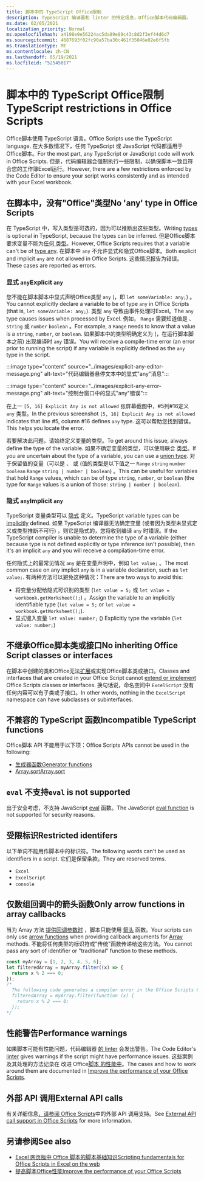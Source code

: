 ```yaml
---
title: 脚本中的 TypeScript Office限制
description: TypeScript 编译器和 linter 的特定信息，Office脚本代码编辑器。
ms.date: 02/05/2021
localization_priority: Normal
ms.openlocfilehash: a4198e0e56224ac5da89e89c43c8d2f3ef44d6d7
ms.sourcegitcommit: 4687693f02fc90a57ba30c461f35046e02e6f5fb
ms.translationtype: MT
ms.contentlocale: zh-CN
ms.lasthandoff: 05/19/2021
ms.locfileid: "52545017"
---
```

# <a name="typescript-restrictions-in-office-scripts"></a><span data-ttu-id="5df39-103">脚本中的 TypeScript Office限制</span><span class="sxs-lookup"><span data-stu-id="5df39-103">TypeScript restrictions in Office Scripts</span></span>

<span data-ttu-id="5df39-104">Office脚本使用 TypeScript 语言。</span><span class="sxs-lookup"><span data-stu-id="5df39-104">Office Scripts use the TypeScript language.</span></span> <span data-ttu-id="5df39-105">在大多数情况下，任何 TypeScript 或 JavaScript 代码都适用于Office脚本。</span><span class="sxs-lookup"><span data-stu-id="5df39-105">For the most part, any TypeScript or JavaScript code will work in Office Scripts.</span></span> <span data-ttu-id="5df39-106">但是，代码编辑器会强制执行一些限制，以确保脚本一致且符合您的工作簿Excel运行。</span><span class="sxs-lookup"><span data-stu-id="5df39-106">However, there are a few restrictions enforced by the Code Editor to ensure your script works consistently and as intended with your Excel workbook.</span></span>

## <a name="no-any-type-in-office-scripts"></a><span data-ttu-id="5df39-107">在脚本中，没有"Office"类型</span><span class="sxs-lookup"><span data-stu-id="5df39-107">No 'any' type in Office Scripts</span></span>

<span data-ttu-id="5df39-108">在[](https://www.typescriptlang.org/docs/handbook/typescript-in-5-minutes.html) TypeScript 中，写入类型是可选的，因为可以推断出这些类型。</span><span class="sxs-lookup"><span data-stu-id="5df39-108">Writing [types](https://www.typescriptlang.org/docs/handbook/typescript-in-5-minutes.html) is optional in TypeScript, because the types can be inferred.</span></span> <span data-ttu-id="5df39-109">但是Office脚本要求变量不能为[任何 类型](https://www.typescriptlang.org/docs/handbook/basic-types.html#any)。</span><span class="sxs-lookup"><span data-stu-id="5df39-109">However, Office Scripts requires that a variable can't be of [type any](https://www.typescriptlang.org/docs/handbook/basic-types.html#any).</span></span> <span data-ttu-id="5df39-110">在脚本中 `any` 不允许显式和隐式Office脚本。</span><span class="sxs-lookup"><span data-stu-id="5df39-110">Both explicit and implicit `any` are not allowed in Office Scripts.</span></span> <span data-ttu-id="5df39-111">这些情况报告为错误。</span><span class="sxs-lookup"><span data-stu-id="5df39-111">These cases are reported as errors.</span></span>

### <a name="explicit-any"></a><span data-ttu-id="5df39-112">显式 `any`</span><span class="sxs-lookup"><span data-stu-id="5df39-112">Explicit `any`</span></span>

<span data-ttu-id="5df39-113">您不能在脚本脚本中显式声明Office类型 `any` (，即 `let someVariable: any;`) 。</span><span class="sxs-lookup"><span data-stu-id="5df39-113">You cannot explicitly declare a variable to be of type `any` in Office Scripts (that is, `let someVariable: any;`).</span></span> <span data-ttu-id="5df39-114">类型 `any` 导致由事件处理时Excel。</span><span class="sxs-lookup"><span data-stu-id="5df39-114">The `any` type causes issues when processed by Excel.</span></span> <span data-ttu-id="5df39-115">例如， `Range` 需要知道值是 、 `string` 或 `number` `boolean` 。</span><span class="sxs-lookup"><span data-stu-id="5df39-115">For example, a `Range` needs to know that a value is a `string`, `number`, or `boolean`.</span></span> <span data-ttu-id="5df39-116">如果脚本中的类型明确定义为 (，在运行脚本脚本之前) 出现编译时 `any` 错误。</span><span class="sxs-lookup"><span data-stu-id="5df39-116">You will receive a compile-time error (an error prior to running the script) if any variable is explicitly defined as the `any` type in the script.</span></span>

:::image type="content" source="../images/explicit-any-editor-message.png" alt-text="代码编辑器悬停文本中的显式&quot;any&quot;消息":::

:::image type="content" source="../images/explicit-any-error-message.png" alt-text="控制台窗口中的显式&quot;any&quot;错误":::

<span data-ttu-id="5df39-119">在上一 `[5, 16] Explicit Any is not allowed` 张屏幕截图中，#5列#16定义 `any` 类型。</span><span class="sxs-lookup"><span data-stu-id="5df39-119">In the previous screenshot `[5, 16] Explicit Any is not allowed` indicates that line #5, column #16 defines `any` type.</span></span> <span data-ttu-id="5df39-120">这可以帮助您找到错误。</span><span class="sxs-lookup"><span data-stu-id="5df39-120">This helps you locate the error.</span></span>

<span data-ttu-id="5df39-121">若要解决此问题，请始终定义变量的类型。</span><span class="sxs-lookup"><span data-stu-id="5df39-121">To get around this issue, always define the type of the variable.</span></span> <span data-ttu-id="5df39-122">如果不确定变量的类型，可以使用联合 [类型](https://www.typescriptlang.org/docs/handbook/unions-and-intersections.html)。</span><span class="sxs-lookup"><span data-stu-id="5df39-122">If you are uncertain about the type of a variable, you can use a [union type](https://www.typescriptlang.org/docs/handbook/unions-and-intersections.html).</span></span> <span data-ttu-id="5df39-123">对于保留值的变量（可以是 、 或 (值的类型是以下值之一 `Range` `string` `number` `boolean` `Range` `string | number | boolean`) 。</span><span class="sxs-lookup"><span data-stu-id="5df39-123">This can be useful for variables that hold `Range` values, which can be of type `string`, `number`, or `boolean` (the type for `Range` values is a union of those: `string | number | boolean`).</span></span>

### <a name="implicit-any"></a><span data-ttu-id="5df39-124">隐式 `any`</span><span class="sxs-lookup"><span data-stu-id="5df39-124">Implicit `any`</span></span>

<span data-ttu-id="5df39-125">TypeScript 变量类型可以 [隐式](https://www.typescriptlang.org/docs/handbook/type-inference.html) 定义。</span><span class="sxs-lookup"><span data-stu-id="5df39-125">TypeScript variable types can be [implicitly](https://www.typescriptlang.org/docs/handbook/type-inference.html) defined.</span></span> <span data-ttu-id="5df39-126">如果 TypeScript 编译器无法确定变量 (或者因为类型未显式定义或类型推断不可行) ，则它是隐式的，您将收到编译 `any` 时错误。</span><span class="sxs-lookup"><span data-stu-id="5df39-126">If the TypeScript compiler is unable to determine the type of a variable (either because type is not defined explicitly or type inference isn't possible), then it's an implicit `any` and you will receive a compilation-time error.</span></span>

<span data-ttu-id="5df39-127">任何隐式上的最常见情况 `any` 是在变量声明中，例如 `let value;` 。</span><span class="sxs-lookup"><span data-stu-id="5df39-127">The most common case on any implicit `any` is in a variable declaration, such as `let value;`.</span></span> <span data-ttu-id="5df39-128">有两种方法可以避免这种情况：</span><span class="sxs-lookup"><span data-stu-id="5df39-128">There are two ways to avoid this:</span></span>

* <span data-ttu-id="5df39-129">将变量分配给隐式可识别的类型 (`let value = 5;` 或 `let value = workbook.getWorksheet();`) 。</span><span class="sxs-lookup"><span data-stu-id="5df39-129">Assign the variable to an implicitly identifiable type (`let value = 5;` or `let value = workbook.getWorksheet();`).</span></span>
* <span data-ttu-id="5df39-130">显式键入变量 `let value: number;` () </span><span class="sxs-lookup"><span data-stu-id="5df39-130">Explicitly type the variable (`let value: number;`)</span></span>

## <a name="no-inheriting-office-script-classes-or-interfaces"></a><span data-ttu-id="5df39-131">不继承Office脚本类或接口</span><span class="sxs-lookup"><span data-stu-id="5df39-131">No inheriting Office Script classes or interfaces</span></span>

<span data-ttu-id="5df39-132">在脚本中创建的类和Office无法[扩展](https://www.typescriptlang.org/docs/handbook/classes.html#inheritance)或实现Office脚本类或接口。</span><span class="sxs-lookup"><span data-stu-id="5df39-132">Classes and interfaces that are created in your Office Script cannot [extend or implement](https://www.typescriptlang.org/docs/handbook/classes.html#inheritance) Office Scripts classes or interfaces.</span></span> <span data-ttu-id="5df39-133">换句话说，命名空间中 `ExcelScript` 没有任何内容可以有子类或子接口。</span><span class="sxs-lookup"><span data-stu-id="5df39-133">In other words, nothing in the `ExcelScript` namespace can have subclasses or subinterfaces.</span></span>

## <a name="incompatible-typescript-functions"></a><span data-ttu-id="5df39-134">不兼容的 TypeScript 函数</span><span class="sxs-lookup"><span data-stu-id="5df39-134">Incompatible TypeScript functions</span></span>

<span data-ttu-id="5df39-135">Office脚本 API 不能用于以下项：</span><span class="sxs-lookup"><span data-stu-id="5df39-135">Office Scripts APIs cannot be used in the following:</span></span>

* [<span data-ttu-id="5df39-136">生成器函数</span><span class="sxs-lookup"><span data-stu-id="5df39-136">Generator functions</span></span>](https://developer.mozilla.org/docs/Web/JavaScript/Guide/Iterators_and_Generators#generator_functions)
* [<span data-ttu-id="5df39-137">Array.sort</span><span class="sxs-lookup"><span data-stu-id="5df39-137">Array.sort</span></span>](https://developer.mozilla.org/docs/Web/JavaScript/Reference/Global_Objects/Array/sort)

## <a name="eval-is-not-supported"></a><span data-ttu-id="5df39-138">`eval` 不支持</span><span class="sxs-lookup"><span data-stu-id="5df39-138">`eval` is not supported</span></span>

<span data-ttu-id="5df39-139">出于安全考虑，不支持 JavaScript [eval](https://developer.mozilla.org/docs/Web/JavaScript/Reference/Global_Objects/eval) 函数。</span><span class="sxs-lookup"><span data-stu-id="5df39-139">The JavaScript [eval function](https://developer.mozilla.org/docs/Web/JavaScript/Reference/Global_Objects/eval) is not supported for security reasons.</span></span>

## <a name="restricted-identifers"></a><span data-ttu-id="5df39-140">受限标识</span><span class="sxs-lookup"><span data-stu-id="5df39-140">Restricted identifers</span></span>

<span data-ttu-id="5df39-141">以下单词不能用作脚本中的标识符。</span><span class="sxs-lookup"><span data-stu-id="5df39-141">The following words can't be used as identifiers in a script.</span></span> <span data-ttu-id="5df39-142">它们是保留条款。</span><span class="sxs-lookup"><span data-stu-id="5df39-142">They are reserved terms.</span></span>

* `Excel`
* `ExcelScript`
* `console`

## <a name="only-arrow-functions-in-array-callbacks"></a><span data-ttu-id="5df39-143">仅数组回调中的箭头函数</span><span class="sxs-lookup"><span data-stu-id="5df39-143">Only arrow functions in array callbacks</span></span>

<span data-ttu-id="5df39-144">当为 Array 方法 [提供回调参数时](https://developer.mozilla.org/docs/Web/JavaScript/Reference/Functions/Arrow_functions) ，脚本只能使用 [箭头](https://developer.mozilla.org/docs/Web/JavaScript/Reference/Global_Objects/Array) 函数。</span><span class="sxs-lookup"><span data-stu-id="5df39-144">Your scripts can only use [arrow functions](https://developer.mozilla.org/docs/Web/JavaScript/Reference/Functions/Arrow_functions) when providing callback arguments for [Array](https://developer.mozilla.org/docs/Web/JavaScript/Reference/Global_Objects/Array) methods.</span></span> <span data-ttu-id="5df39-145">不能将任何类型的标识符或"传统"函数传递给这些方法。</span><span class="sxs-lookup"><span data-stu-id="5df39-145">You cannot pass any sort of identifier or "traditional" function to these methods.</span></span>

```TypeScript
const myArray = [1, 2, 3, 4, 5, 6];
let filteredArray = myArray.filter((x) => {
  return x % 2 === 0;
});
/*
  The following code generates a compiler error in the Office Scripts Code Editor.
  filteredArray = myArray.filter(function (x) {
    return x % 2 === 0;
  });
*/
```

## <a name="performance-warnings"></a><span data-ttu-id="5df39-146">性能警告</span><span class="sxs-lookup"><span data-stu-id="5df39-146">Performance warnings</span></span>

<span data-ttu-id="5df39-147">如果脚本可能有性能问题，代码编辑器 [的 linter](https://wikipedia.org/wiki/Lint_(software)) 会发出警告。</span><span class="sxs-lookup"><span data-stu-id="5df39-147">The Code Editor's [linter](https://wikipedia.org/wiki/Lint_(software)) gives warnings if the script might have performance issues.</span></span> <span data-ttu-id="5df39-148">这些案例及其处理的方法记录在 改进 Office[脚本 的性能中](web-client-performance.md)。</span><span class="sxs-lookup"><span data-stu-id="5df39-148">The cases and how to work around them are documented in [Improve the performance of your Office Scripts](web-client-performance.md).</span></span>

## <a name="external-api-calls"></a><span data-ttu-id="5df39-149">外部 API 调用</span><span class="sxs-lookup"><span data-stu-id="5df39-149">External API calls</span></span>

<span data-ttu-id="5df39-150">有关详细信息[，请参阅 Office Scripts](external-calls.md)中的外部 API 调用支持。</span><span class="sxs-lookup"><span data-stu-id="5df39-150">See [External API call support in Office Scripts](external-calls.md) for more information.</span></span>

## <a name="see-also"></a><span data-ttu-id="5df39-151">另请参阅</span><span class="sxs-lookup"><span data-stu-id="5df39-151">See also</span></span>

* [<span data-ttu-id="5df39-152">Excel 网页版中 Office 脚本的脚本基础知识</span><span class="sxs-lookup"><span data-stu-id="5df39-152">Scripting fundamentals for Office Scripts in Excel on the web</span></span>](scripting-fundamentals.md)
* [<span data-ttu-id="5df39-153">提高脚本Office性能</span><span class="sxs-lookup"><span data-stu-id="5df39-153">Improve the performance of your Office Scripts</span></span>](web-client-performance.md)
